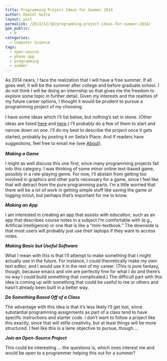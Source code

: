 ```yaml
---
title: Programming Project Ideas for Summer 2014
author: Daniel Seita
layout: post
permalink: /2013/12/30/programming-project-ideas-for-summer-2014/
geo_public:
  - 0
categories:
  - Computer Science
tags:
  - open-source
  - phone app
  - programming
  - summer
---
```


As 2014 nears, I face the realization that I will have a free summer. If all
goes well, it will be the summer after college and before graduate school. I do
not think I will be doing an internship so that gives me the freedom to explore
some topic in further detail. Given my interests and the realities of my future
career options, I thought it would be prudent to pursue a programming project of
my choosing.

<span style="line-height:1.5;">I have some ideas which I&#8217;ll list below, but nothing&#8217;s
set in stone. (Other ideas are listed <a href="http://www.dreamincode.net/forums/topic/78802-martyr2s-mega-project-ideas-list/">here</a> and
<a href="http://nifty.stanford.edu/">here</a>.) I&#8217;ll probably do a few of them to start and
narrow down on one. I&#8217;ll do my best to describe the project once it gets started, probably by
posting it on Seita&#8217;s Place. And if readers have suggestions, feel free to
email me (see [About][1]).

***Making a Game***

I might as well discuss this one first, since many programming projects fall into this category. I was thinking of some minor online text-based game, possibly in a role-playing genre. For now, I&#8217;ll abstain from getting too involved in graphics and other parts necessary for a game, since I feel like that will detract from the pure programming parts. I&#8217;m a little worried that there will be a lot of work in getting simple stuff like saving the game or logging in/out, but perhaps that&#8217;s important for me to know.

***Making an App***

I am interested in creating an app that assists with education, such as an app that describes course notes in a subject I&#8217;m comfortable with (e.g., Artificial Intelligence) or one that is like a &#8220;mini-textbook.&#8221; The downside is that most users will probably just use their laptops if they want to access notes.

***Making Basic but Useful Software***

What I mean with this is that I&#8217;ll attempt to make something that I might actually use in the future. For instance, I could theoretically make my own text editor, and I would use it in the rest of my career. (This is pure fantasy, though, because emacs and vim are perfectly fine for what I do and there&#8217;s no way I could build something that complicated.) The difficult part with this idea is coming up with something that could be useful to me or others and hasn&#8217;t already been built in a better way.

***Do Something Based Off of a Class***

The advantage with this idea is that it&#8217;s less likely I&#8217;ll get lost, since substantial programming assignments as part of a class tend to have specific instructions and starter code. I don&#8217;t want to follow a project like this exactly, since that will stifle creativity, but at least things will be more structured. I feel like this is a lame objective to pursue, though&#8230;.

***Join an Open-Source Project***

This could be interesting &#8230; the questions is, which ones interest me and would be open to a programmer helping this out for a summer?


[1]:https://danieltakeshi.github.io/about/
